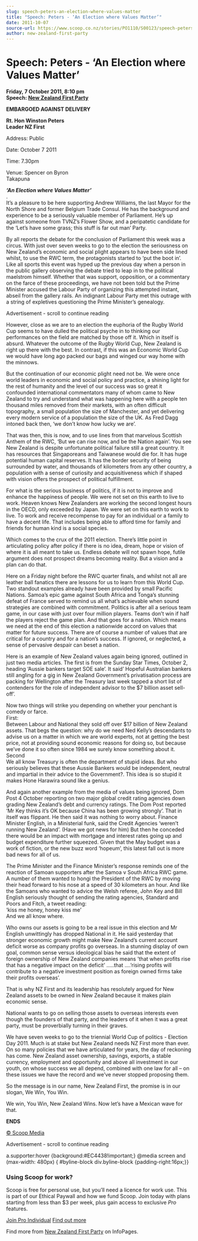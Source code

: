 ```yaml
---
slug: speech-peters-an-election-where-values-matter
title: "Speech: Peters - ‘An Election where Values Matter’"
date: 2011-10-07
source-url: https://www.scoop.co.nz/stories/PO1110/S00123/speech-peters-an-election-where-values-matter.htm
author: new-zealand-first-party
---
```

Speech: Peters - ‘An Election where Values Matter’
==================================================

**Friday, 7 October 2011, 8:10 pm**  
**Speech: [New Zealand First Party](https://info.scoop.co.nz/New_Zealand_First_Party)**

**EMBARGOED AGAINST DELIVERY**

  
  
**Rt. Hon Winston Peters**  
**Leader NZ First**

Address: Public

Date: October 7 2011

Time: 7.30pm

Venue: Spencer on Byron  
Takapuna

_**‘An Election where Values Matter’**_  
.  
It’s a pleasure to be here supporting Andrew Williams, the last Mayor for the North Shore and former Belgium Trade Consul. He has the background and experience to be a seriously valuable member of Parliament. He’s up against someone from TVNZ’s Flower Show, and a peripatetic candidate for the ‘Let’s have some grass; this stuff is far out man’ Party.

By all reports the debate for the conclusion of Parliament this week was a circus. With just over seven weeks to go to the election the seriousness on New Zealand’s economic and social plight appears to have been side lined whilst, to use the RWC term, the protagonists started to ‘put the boot in’. Like all sports this event was hyped up the previous day when a person in the public gallery observing the debate tried to leap in to the political maelstrom himself. Whether that was support, opposition, or a commentary on the farce of these proceedings, we have not been told but the Prime Minister accused the Labour Party of organizing this attempted instant, abseil from the gallery rails. An indignant Labour Party met this outrage with a string of expletives questioning the Prime Minister’s genealogy.

Advertisement - scroll to continue reading





However, close as we are to an election the euphoria of the Rugby World Cup seems to have dulled the political psyche in to thinking our performances on the field are matched by those off it. Which in itself is absurd. Whatever the outcome of the Rugby World Cup, New Zealand is right up there with the best. In contrast, if this was an Economic World Cup we would have long ago packed our bags and winged our way home with the minnows.

But the continuation of our economic plight need not be. We were once world leaders in economic and social policy and practice, a shining light for the rest of humanity and the level of our success was so great it confounded international commentators many of whom came to New Zealand to try and understand what was happening here with a people ten thousand miles removed from their markets, with an often difficult topography, a small population the size of Manchester, and yet delivering every modern service of a population the size of the UK. As Fred Dagg intoned back then, ‘we don’t know how lucky we are’.

That was then, this is now, and to use lines from that marvelous Scottish Anthem of the RWC, ‘But we can rise now, and be the Nation again’. You see New Zealand is despite unfortunate political failure still a great country. It has resources that Singaporeans and Taiwanese would die for. It has huge potential human capital reserves. It has the border security of being surrounded by water, and thousands of kilometers from any other country, a population with a sense of curiosity and acquisitiveness which if shaped with vision offers the prospect of political fulfillment.

For what is the serious business of politics, if it is not to improve and enhance the happiness of people. We were not set on this earth to live to work. Heaven knows New Zealanders are working the second longest hours in the OECD, only exceeded by Japan. We were set on this earth to work to live. To work and receive recompense to pay for an individual or a family to have a decent life. That includes being able to afford time for family and friends for human kind is a social species.

Which comes to the crux of the 2011 election. There’s little point in articulating policy after policy if there is no idea, dream, hope or vision of where it is all meant to take us. Endless debate will not spawn hope, futile argument does not prospect dreams becoming reality. But a vision and a plan can do that.

Here on a Friday night before the RWC quarter finals, and whilst not all are leather ball fanatics there are lessons for us to learn from this World Cup. Two standout examples already have been provided by small Pacific Nations. Samoa’s epic game against South Africa and Tonga’s stunning defeat of France served to remind us all what’s achievable when sound strategies are combined with commitment. Politics is after all a serious team game, in our case with just over four million players. Teams don’t win if half the players reject the game plan. And that goes for a nation. Which means we need at the end of this election a nationwide accord on values that matter for future success. There are of course a number of values that are critical for a country and for a nation’s success. If ignored, or neglected, a sense of pervasive despair can beset a nation.

Here is an example of New Zealand values again being ignored, outlined in just two media articles. The first is from the Sunday Star Times, October 2, heading ‘Aussie bankers target SOE sale’. It said’ Hopeful Australian bankers still angling for a gig in New Zealand Government’s privatisation process are packing for Wellington after the Treasury last week tapped a short list of contenders for the role of independent advisor to the $7 billion asset sell-off’.

Now two things will strike you depending on whether your penchant is comedy or farce.  
First:  
Between Labour and National they sold off over $17 billion of New Zealand assets. That begs the question: why do we need Ned Kelly’s descendants to advise us on a matter in which we are world experts, not at getting the best price, not at providing sound economic reasons for doing so, but because we’ve done it so often since 1984 we surely know something about it.  
Second  
We all know Treasury is often the department of stupid ideas. But who seriously believes that these Aussie Bankers would be independent, neutral and impartial in their advice to the Government?. This idea is so stupid it makes Hone Harawira sound like a genius.

And again another example from the media of values being ignored, Dom Post 4 October reporting on two major global credit rating agencies down grading New Zealand’s debt and currency ratings. The Dom Post reported ‘Mr Key thinks it’s OK because China has been growing strongly’. That in itself was flippant. He then said it was nothing to worry about. Finance Minister English, in a Ministerial funk, said the Credit Agencies ‘weren’t running New Zealand’. (Have we got news for him) But then he conceded there would be an impact with mortgage and interest rates going up and budget expenditure further squeezed. Given that the May budget was a work of fiction, or the new buzz word ‘hopeum’, this latest fall out is more bad news for all of us.

The Prime Minister and the Finance Minister’s response reminds one of the reaction of Samoan supporters after the Samoa v South Africa RWC game. A number of them wanted to hongi the President of the RWC by moving their head forward to his nose at a speed of 30 kilometers an hour. And like the Samoans who wanted to advice the Welsh referee, John Key and Bill English seriously thought of sending the rating agencies, Standard and Poors and Fitch, a tweet reading:  
‘kiss me honey, honey kiss me’  
And we all know where.

Who owns our assets is going to be a real issue in this election and Mr English unwittingly has dropped National in it. He said yesterday that stronger economic growth might make New Zealand’s current account deficit worse as company profits go overseas. In a stunning display of own goal, common sense versus ideological bias he said that the extent of foreign ownership of New Zealand companies means ’that when profits rise that has a negative impact on the deficit’ …..that ….’rising profits will contribute to a negative investment position as foreign owned firms take their profits overseas’.

That is why NZ First and its leadership has resolutely argued for New Zealand assets to be owned in New Zealand because it makes plain economic sense.

National wants to go on selling those assets to overseas interests even though the founders of that party, and the leaders of it when it was a great party, must be proverbially turning in their graves.

We have seven weeks to go to the triennial World Cup of politics - Election Day 2011. Much is at stake but New Zealand needs NZ First more than ever. On so many policies that we have articulated for years, the day of reckoning has come. New Zealand asset ownership, savings, exports, a stable currency, employment and opportunity and above all investment in our youth, on whose success we all depend, combined with one law for all – on these issues we have the record and we’ve never stopped proposing them.

So the message is in our name, New Zealand First, the promise is in our slogan, We Win, You Win.

We win, You Win, New Zealand Wins. Now let’s have a Mexican wave for that.

  
**ENDS**

  
  

[© Scoop Media](http://www.scoop.co.nz/about/terms.html)  

Advertisement - scroll to continue reading



a.supporter:hover {background:#EC4438!important;} @media screen and (max-width: 480px) { #byline-block div.byline-block {padding-right:16px;}}

### Using Scoop for work?

Scoop is free for personal use, but you’ll need a licence for work use. This is part of our Ethical Paywall and how we fund Scoop. Join today with plans starting from less than $3 per week, plus gain access to exclusive _Pro_ features.  
  
[Join Pro Individual](https://pro.scoop.co.nz/Individual/?from=ProIn24) [Find out more](https://pro.scoop.co.nz/using-scoop-for-work/?from=ProIn24)

Find more from [New Zealand First Party](https://info.scoop.co.nz/New_Zealand_First_Party) on InfoPages.